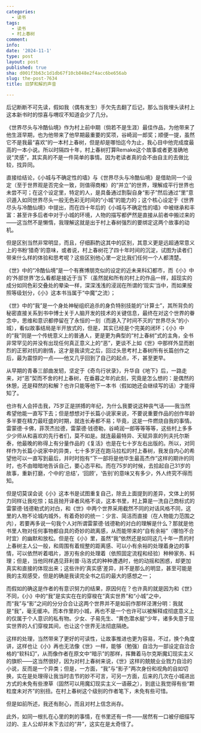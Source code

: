 ```yaml
---
categories:
  - 读书
tags:
  - 读书
  - 村上春树
comment: 
info: 
date: '2024-11-1'
type: post
layout: post
published: true
sha: d001f3b63c1d1db67f10cb848e2f4acc6be656ab
slug: the-post-7634
title: 旧梦和解的声音

---
```

后记断断不可先读，假如我（偶有发生）手欠先去翻了后记，那么当我埋头读村上这本新书时的惊喜与喟叹不知道会少了几分。

《世界尽头与冷酷仙境》作为村上前中期（倘若不是生涯）最佳作品，为他带来了他生涯早期，也为他带来了他早期最重要的奖项，谷崎润一郎奖；顺便一提，虽然它不是我最“喜欢”的一本村上春树，但是却是哪怕迄今为止，我心目中他完成度最高的一本小说。所以时隔四十年，村上春树打算Remake这个故事或者更准确地说“灵感”，其实真的不是一件简单的事情。因为老读者真的会不由自主的去做比较，找异同。

直接给结论，《小城与不确定性的墙》与《世界尽头与冷酷仙境》是借助同一个设定（至于世界观是否完全一致，则值得商榷）的“并立”的世界，理解成平行世界也未尝不可；在这个设定里，特定的人，是具备通过割裂自身“影子”然后通过“里”意识遁入如同世界尽头一般无色彩无时间的“小城”的能力的；这个核心设定于《世界尽头与冷酷仙境》中提出，而在四十年后的《小城与不确定性的墙》中被继承和丰富：甚至许多后者中对于小城的环境，人物的描写都俨然是直接从前者中搬过来的——这当然不是懒惰，我理解这就是出于村上春树强烈的要绑定这两个故事的动机。

但是区别当然非常明显，而且，仔细斟酌这其中的区别，其意义更是远超通常意义上的书粉‘猎奇’的意味，或者说，村上春树花了四十年时间的沉淀，试图为读者们带来什么样的体验和思考呢？这些区别他心里一定比我们任何一个人都清楚。

《世》中的“冷酷仙境”是一个有赛博朋克似的设定的近未来科幻都市，而《小》中的‘外部世界’怎么看都是接近于当下（虽然就和所有的村上的作品一样，超现实的成分如同色彩交叠处的晕染一样，深深浅浅的浸润在所谓的‘现实’当中，而如果按照等级划分，《小》这本书当属于“中魔”之流）；

《世》中的“我”是一个身处神秘组织追杀的身负特别技能的“计算士”，其所背负的秘密直接关系到书中博士关于人脑开发的技术的关键信息，最终在对这个世界的眷念中，思维和意识都停留在了永恒的一刻（而遁入了时间不灭的“世界尽头”的小城），看似故事结局是半开放式的，但是，其实已经是个完美的闭环；《小》中的“我”则是一个传统意义上的普通人，更是更为典型的“村上春树”式的主角，全书非常罕见的并没有出现任何真正意义上的“恶”，更谈不上如《世》中那样外显而剧烈的正邪对抗的剧情，这才是我读完之后，回过头思考村上春树所有长篇创作之后，最为震惊的一点——他又几乎回到了自己的起点，不，甚至更早。

从早期的青春三部曲发轫，坚定于《奇鸟行状录》，升华自《地下》后，一路走来，对“恶”契而不舍的村上春树，在垂暮之年的此刻，究竟是怎么想的：是偶然的休憩，还是释然的和解？也许只能等他下一本书（假如她还会继续写的话）才能得知了。

也许有人会抨击我，75岁正是拼搏的年纪，为什么我要说这种丧气话——我当然希望他能一直写下去；但是想想对于长篇小说家来说，不要说重要作品的创作年龄多半要在精力最旺盛的时期，就连长寿都不易；毕竟，这是一件燃烧自我的事情。雷蒙德·卡佛，菲茨杰拉德，雷蒙德·钱德勒，谷崎润一郎等等等等，这些村上多多少少师从和喜欢的先行者们，莫不如是。就连最最特异、天赋异禀的列夫托尔斯泰，他最晚的称得上有分量作品的《复活》也是在七十岁左右出版的。所以，对同样作为长篇小说家中的异类，七十多岁还在跑马拉松的村上春树，我发自内心的希望他可以一直写到最后，并时时抱有“下一部将是他毕生最高杰作”这样的期许的同时，也不由暗暗地告诉自己，要心态平和。而在75岁的时候，去拾起自己31岁的故事，重新打磨，个中的‘总结’，‘回顾’，‘告别’的意味又有多少，外人终究不得而知。

但是切莫误会说《小》这本书是试图重复自己，除去上面提到的差异，文体上的努力同样让我吃惊；姑且抛开译者风格不谈，这本书里，村上算是一洗自己商标式的雷蒙德·钱德勒式的对白，和《世》中两个世界采用截然不同的对话风格不同，这里的人物不论城内城外，有着奇妙的统一：少言、简洁而直接（在人物能力范围之内），若要再多说一句我个人对所谓雷蒙德·钱德勒的对白的理解是什么？那就是他书里人物对任何事物都自具的奇妙的疏离感，从而能带来的“自有余裕”（哪怕不合时宜）的幽默和放松。但是在《小》里，虽然“我”依然还是如同这几十年一贯的村上春树主人公一般，和周围有着规整的距离感、可以小有余裕的处理着身边的事情，可以依然听着唱片，游刃有余的处理着（依照固定流程和经验）种种家务、料理；但是，当他同样遇见菲利普·马洛式的种种遭遇时，他的动摇和困惑，却更加真实和直接的体现出来；这些许的‘真实感’差异，并不是那么的明显，甚至可能是我的主观感受，但是的确是我读完全书之后的最大的感想之一；

而假如的确这是作者的有意识努力的结果，原因何在？也许真的就是因为和《世》不同，《小》中的“我”是实实在在的穿梭在“真实世界”和“小城”之中，而“我”与“影”之间的分分合合让这两个世界并不是如前作那样泾渭分明：我就是“我”，毫无缓冲。而本作里的小城，再也不是一个也许可以被解释成彻底意义上的仅属于个人意识的私有物。少女、子易先生、“黄色潜水艇”少年，诸多失意于现实世界的人们穿梭其间，也让这个世界无法彻底隔绝。

这样的处理，当然带来了更好的可读性，让故事推进也更为容易，不过，换个角度讲，这样也让《小》再也无法像《世》一样，能够（勉强）自洽为一部设定自洽合格的“软科幻”，从而像作者在原文中“暗示”的那样，挥舞着马尔克斯魔幻现实主义的旗帜——这当然很好，因为对村上春树来说，《世》这样的兢兢业业戮力自洽的小说，反而是一个异类；但是，一方面，“我”与“影子”两次身份和视角的自如切换，实在是处理得让我当时击节的妙不可言，可另一方面，后来的几次在小城进出方式的未免有些潦草（固然可以用魔幻现实主义一语蔽之），到底让我觉得有些“颗粒度未对齐”的别扭。在村上春树这个级别的作者笔下，未免有些可惜。

但是如前所述，我还有耐心，而且对村上信念尚存。

此外，如同一根扎在心里的刺的事情，在书里还有一件——居然有一口被仔细描写过的、主人公却并未下去过的“井”，这实在是太奇怪了。



